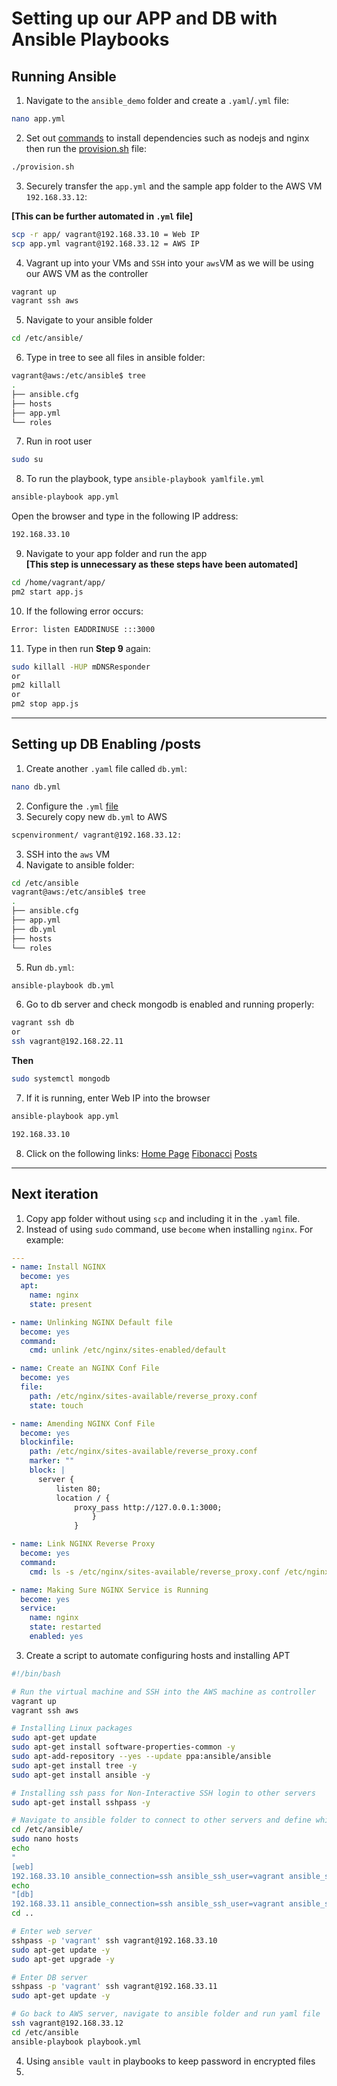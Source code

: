 # Setting up our APP and DB with Ansible Playbooks 

## Running Ansible

1. Navigate to the `ansible_demo` folder and create a `.yaml`/`.yml` file:
```bash
nano app.yml
```

2. Set out [commands](playbook.yml) to install dependencies such as nodejs and nginx then run the [provision.sh](provision.sh) file:
```bash
./provision.sh
```

3. Securely transfer the `app.yml` and the sample app folder to the AWS VM `192.168.33.12`:

**[This can be further automated in `.yml` file]**

```bash
scp -r app/ vagrant@192.168.33.10 = Web IP
scp app.yml vagrant@192.168.33.12 = AWS IP
```

4. Vagrant up into your VMs and `SSH` into your `aws`VM as we will be using our AWS VM as the controller
```bash
vagrant up
vagrant ssh aws
```

5. Navigate to your ansible folder
```bash
cd /etc/ansible/
```

6. Type in tree to see all files in ansible folder:
```bash
vagrant@aws:/etc/ansible$ tree
.
├── ansible.cfg
├── hosts
├── app.yml
└── roles
```

7. Run in root user
```bash
sudo su
```

8. To run the playbook, type `ansible-playbook yamlfile.yml`
```bash
ansible-playbook app.yml
```

Open the browser and type in the following IP address:
```bash
192.168.33.10
```

9. Navigate to your app folder and run the app\
**[This step is unnecessary as these steps have been automated]**
```bash
cd /home/vagrant/app/
pm2 start app.js
```

10. If the following error occurs:
```bash
Error: listen EADDRINUSE :::3000
```

11. Type in then run **Step 9** again:
```bash
sudo killall -HUP mDNSResponder
or 
pm2 killall
or
pm2 stop app.js
```
---

## Setting up DB Enabling /posts 
1. Create another `.yaml` file called `db.yml`:
```bash
nano db.yml
```
2. Configure the `.yml` [file](db.yml)
3. Securely copy new `db.yml` to AWS

```bash
scpenvironment/ vagrant@192.168.33.12:
```

3. SSH into the `aws` VM
4. Navigate to ansible folder:
```bash
cd /etc/ansible
vagrant@aws:/etc/ansible$ tree
.
├── ansible.cfg
├── app.yml
├── db.yml
├── hosts
└── roles
```
5. Run `db.yml`:
```bash
ansible-playbook db.yml
```

6. Go to db server and check mongodb is enabled and running properly:
```bash
vagrant ssh db
or 
ssh vagrant@192.168.22.11
```
**Then**
```bash
sudo systemctl mongodb
```

7. If it is running, enter Web IP into the browser
```bash
ansible-playbook app.yml
```
```bash
192.168.33.10
```
8. Click on the following links:
[Home Page](http://192.168.33.10)
[Fibonacci](http://192.168.33.10/fibonacci/10)
[Posts](http://192.168.33.10/posts)


---

## Next iteration
1. Copy app folder without using `scp` and including it in the `.yaml` file.
2. Instead of using `sudo` command, use `become` when installing `nginx`. For example:
```yaml
---
- name: Install NGINX 
  become: yes
  apt: 
    name: nginx
    state: present

- name: Unlinking NGINX Default file
  become: yes
  command:
    cmd: unlink /etc/nginx/sites-enabled/default

- name: Create an NGINX Conf File
  become: yes
  file:
    path: /etc/nginx/sites-available/reverse_proxy.conf
    state: touch

- name: Amending NGINX Conf File
  become: yes
  blockinfile:
    path: /etc/nginx/sites-available/reverse_proxy.conf
    marker: ""
    block: |
      server {
          listen 80;
          location / {
              proxy_pass http://127.0.0.1:3000;
                  }
              }

- name: Link NGINX Reverse Proxy
  become: yes
  command:
    cmd: ls -s /etc/nginx/sites-available/reverse_proxy.conf /etc/nginx/sites-enabled/reverse_proxy.conf

- name: Making Sure NGINX Service is Running
  become: yes
  service:
    name: nginx
    state: restarted
    enabled: yes
```

3. Create a script to automate configuring hosts and installing APT
```bash
#!/bin/bash

# Run the virtual machine and SSH into the AWS machine as controller
vagrant up
vagrant ssh aws

# Installing Linux packages 
sudo apt-get update
sudo apt-get install software-properties-common -y
sudo apt-add-repository --yes --update ppa:ansible/ansible
sudo apt-get install tree -y
sudo apt-get install ansible -y

# Installing ssh pass for Non-Interactive SSH login to other servers
sudo apt-get install sshpass -y

# Navigate to ansible folder to connect to other servers and define which servers it will be managing
cd /etc/ansible/
sudo nano hosts
echo 
"
[web]
192.168.33.10 ansible_connection=ssh ansible_ssh_user=vagrant ansible_ssh_pass=vagrant" >> hosts
echo  
"[db]
192.168.33.11 ansible_connection=ssh ansible_ssh_user=vagrant ansible_ssh_pass=vagrant" >> hosts
cd ..

# Enter web server
sshpass -p 'vagrant' ssh vagrant@192.168.33.10
sudo apt-get update -y
sudo apt-get upgrade -y

# Enter DB server
sshpass -p 'vagrant' ssh vagrant@192.168.33.11
sudo apt-get update -y

# Go back to AWS server, navigate to ansible folder and run yaml file
ssh vagrant@192.168.33.12
cd /etc/ansible
ansible-playbook playbook.yml
```

4. Using `ansible vault` in playbooks to keep password in encrypted files
5. 